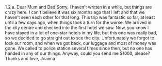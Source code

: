 1.2
    a.
        Dear Mum and Dad
        Sorry, I haven't written in a while, but things are crazy here. I can't believe it was six months ago that I left and that we haven't seen each other for that long.
        This trip was fantastic so far, at least until a few days ago, when things took a turn for the worse. We arrived in the city centre and checked into the first hotel we saw. Now, you know I have stayed in a lot of one-star hotels in my life, but this one was really bad, so we decided to go straight out to see the city.
        Unfortunately we forgot to lock our room, and when we got back, our luggage and most of money was gone. We called to police station several times since then, but no one has handed in any of our things.
        Anyway, could you send me $1000, please?
        Thanks and love,
        Joanna